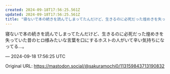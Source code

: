 ```yaml
---
created: 2024-09-18T17:56:25.561Z
updated: 2024-09-18T17:56:25.561Z
title: "寝ないで本の続きを読んでしまってたんだけど、生きるのに必死だった煌めきを失っていた昔のヒロ様みたいな言葉を口にするホストの人がいて辛い気持ちになってる…。[...]"
---
```


<p>寝ないで本の続きを読んでしまってたんだけど、生きるのに必死だった煌めきを失っていた昔のヒロ様みたいな言葉を口にするホストの人がいて辛い気持ちになってる…。</p>

&mdash; 2024-09-18 17:56:25 UTC

Original URL: https://mastodon.social/@sakuramochi0/113159843713190832
